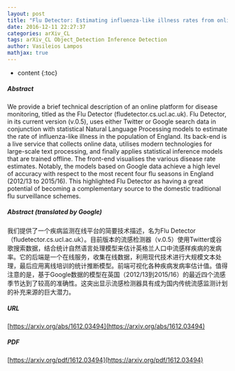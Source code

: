 ```yaml
---
layout: post
title: "Flu Detector: Estimating influenza-like illness rates from online user-generated content"
date: 2016-12-11 22:27:37
categories: arXiv_CL
tags: arXiv_CL Object_Detection Inference Detection
author: Vasileios Lampos
mathjax: true
---
```


* content
{:toc}

##### Abstract
We provide a brief technical description of an online platform for disease monitoring, titled as the Flu Detector (fludetector.cs.ucl.ac.uk). Flu Detector, in its current version (v.0.5), uses either Twitter or Google search data in conjunction with statistical Natural Language Processing models to estimate the rate of influenza-like illness in the population of England. Its back-end is a live service that collects online data, utilises modern technologies for large-scale text processing, and finally applies statistical inference models that are trained offline. The front-end visualises the various disease rate estimates. Notably, the models based on Google data achieve a high level of accuracy with respect to the most recent four flu seasons in England (2012/13 to 2015/16). This highlighted Flu Detector as having a great potential of becoming a complementary source to the domestic traditional flu surveillance schemes.

##### Abstract (translated by Google)
我们提供了一个疾病监测在线平台的简要技术描述，名为Flu Detector（fludetector.cs.ucl.ac.uk）。目前版本的流感检测器（v.0.5）使用Twitter或谷歌搜索数据，结合统计自然语言处理模型来估计英格兰人口中流感样疾病的发病率。它的后端是一个在线服务，收集在线数据，利用现代技术进行大规模文本处理，最后应用离线培训的统计推断模型。前端可视化各种疾病发病率估计值。值得注意的是，基于Google数据的模型在英国（2012/13到2015/16）的最近四个流感季节达到了较高的准确性。这突出显示流感检测器具有成为国内传统流感监测计划的补充来源的巨大潜力。

##### URL
[https://arxiv.org/abs/1612.03494](https://arxiv.org/abs/1612.03494)

##### PDF
[https://arxiv.org/pdf/1612.03494](https://arxiv.org/pdf/1612.03494)

